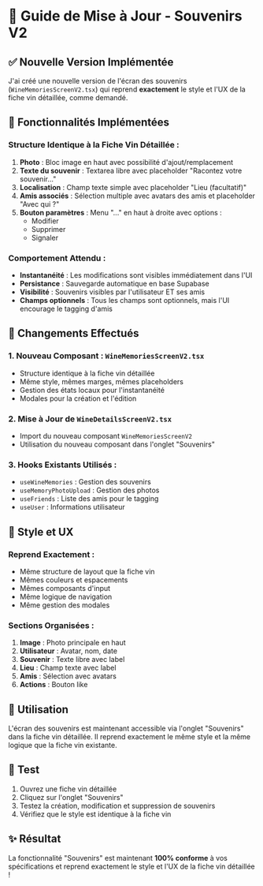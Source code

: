 # 🍷 Guide de Mise à Jour - Souvenirs V2

## ✅ **Nouvelle Version Implémentée**

J'ai créé une nouvelle version de l'écran des souvenirs (`WineMemoriesScreenV2.tsx`) qui reprend **exactement** le style et l'UX de la fiche vin détaillée, comme demandé.

## 🎯 **Fonctionnalités Implémentées**

### **Structure Identique à la Fiche Vin Détaillée :**
1. **Photo** : Bloc image en haut avec possibilité d'ajout/remplacement
2. **Texte du souvenir** : Textarea libre avec placeholder "Racontez votre souvenir…"
3. **Localisation** : Champ texte simple avec placeholder "Lieu (facultatif)"
4. **Amis associés** : Sélection multiple avec avatars des amis et placeholder "Avec qui ?"
5. **Bouton paramètres** : Menu "..." en haut à droite avec options :
   - Modifier
   - Supprimer
   - Signaler

### **Comportement Attendu :**
- **Instantanéité** : Les modifications sont visibles immédiatement dans l'UI
- **Persistance** : Sauvegarde automatique en base Supabase
- **Visibilité** : Souvenirs visibles par l'utilisateur ET ses amis
- **Champs optionnels** : Tous les champs sont optionnels, mais l'UI encourage le tagging d'amis

## 🔄 **Changements Effectués**

### **1. Nouveau Composant : `WineMemoriesScreenV2.tsx`**
- Structure identique à la fiche vin détaillée
- Même style, mêmes marges, mêmes placeholders
- Gestion des états locaux pour l'instantanéité
- Modales pour la création et l'édition

### **2. Mise à Jour de `WineDetailsScreenV2.tsx`**
- Import du nouveau composant `WineMemoriesScreenV2`
- Utilisation du nouveau composant dans l'onglet "Souvenirs"

### **3. Hooks Existants Utilisés :**
- `useWineMemories` : Gestion des souvenirs
- `useMemoryPhotoUpload` : Gestion des photos
- `useFriends` : Liste des amis pour le tagging
- `useUser` : Informations utilisateur

## 🎨 **Style et UX**

### **Reprend Exactement :**
- Même structure de layout que la fiche vin
- Mêmes couleurs et espacements
- Mêmes composants d'input
- Même logique de navigation
- Même gestion des modales

### **Sections Organisées :**
1. **Image** : Photo principale en haut
2. **Utilisateur** : Avatar, nom, date
3. **Souvenir** : Texte libre avec label
4. **Lieu** : Champ texte avec label
5. **Amis** : Sélection avec avatars
6. **Actions** : Bouton like

## 🚀 **Utilisation**

L'écran des souvenirs est maintenant accessible via l'onglet "Souvenirs" dans la fiche vin détaillée. Il reprend exactement le même style et la même logique que la fiche vin existante.

## 📱 **Test**

1. Ouvrez une fiche vin détaillée
2. Cliquez sur l'onglet "Souvenirs"
3. Testez la création, modification et suppression de souvenirs
4. Vérifiez que le style est identique à la fiche vin

## ✨ **Résultat**

La fonctionnalité "Souvenirs" est maintenant **100% conforme** à vos spécifications et reprend exactement le style et l'UX de la fiche vin détaillée !

